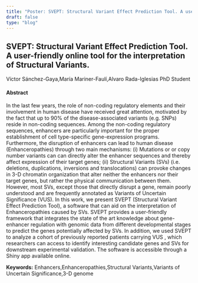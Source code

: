```yaml
---
title: "Poster: SVEPT: Structural Variant Effect Prediction Tool. A user-friendly online tool for the interpretation of Structural Variants."
draft: false
type: "blog"
---
```


## SVEPT: Structural Variant Effect Prediction Tool. A user-friendly online tool for the interpretation of Structural Variants.
Víctor Sánchez-Gaya,María Mariner-Faulí,Alvaro Rada-Iglesias
PhD Student
#### Abstract

In the last few years, the role of non-coding regulatory elements and their involvement in human disease have received great attention, motivated by the fact that up to 90% of the disease-associated variants (e.g. SNPs) reside in non-coding sequences. Among the non-coding regulatory sequences, enhancers are particularly important for the proper establishment of cell type-specific gene-expression programs. Furthermore, the disruption of enhancers can lead to human disease (Enhanceropathies) through two main mechanisms: (i) Mutations or or copy number variants can can directly alter the enhancer sequences and thereby affect expression of their target genes; (ii) Structural Variants (SVs) (i.e. deletions, duplications, inversions and translocations) can provoke changes in 3-D chromatin organization that alter neither the enhancers nor their target genes, but rather the physical communication between them. However, most SVs, except those that directly disrupt a gene, remain poorly understood and are frequently annotated as Variants of Uncertain Significance (VUS). In this work, we present SVEPT (Structural Variant Effect Prediction Tool), a software that can aid on the interpretation of Enhanceropathies caused by SVs. SVEPT provides a user-friendly framework that integrates the state of the art knowledge about gene-enhancer regulation with genomic data from different developmental stages to predict the genes potentially affected by SVs. In addition, we used SVEPT to  analyze a cohort of previously reported patients carrying VUS , which researchers can access to identify interesting candidate genes and SVs for downstream experimental validation. The software is accessible through a Shiny app available online.

**Keywords:** Enhancers,Enhanceropathies,Structural Variants,Variants of Uncertain Significance,3-D genome
